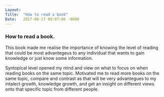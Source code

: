 ```yaml
---
Layout:	
Title:	"How to read a book"
Date:	2017-06-17 09:07:06 -0600
---
```


### How to read a book.

This book made me realise the importance of knowing the level of reading that could be most advantegeus to any individual that wants to gain knowledge or just know some information.

Syntopical level opened my mind and view on what to focus on when reading books on the same topic.
Motivated me to read more books on the same topic, compare and contrast as that will be very advantegues to my intalect growth, knowledge growth, and get an insight on different views onto that specific topic from different people.
